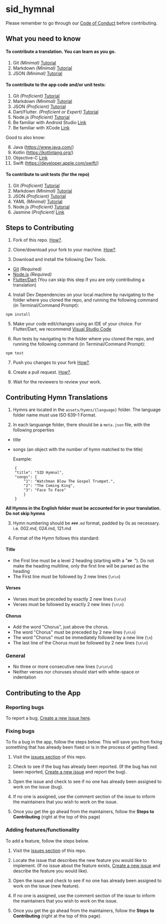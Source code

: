 # sid_hymnal 

Please remember to go through our [Code of Conduct](https://github.com/sidadventist/sid_hymnal/blob/master/CODE_OF_CONDUCT.md) before contributing. 

## What you need to know

#### To contribute a translation. You can learn as you go.
1. Git *(Minimal)* [Tutorial](https://guides.github.com/introduction/git-handbook/)
2. Markdown *(Minimal)* [Tutorial](https://guides.github.com/features/mastering-markdown/)
3. JSON *(Minimal)* [Tutorial](https://www.w3schools.com/js/js_json_intro.asp)

#### To contribute to the app code and/or unit tests:
1. Git *(Proficient)* [Tutorial](https://guides.github.com/introduction/git-handbook/)
2. Markdown *(Minimal)* [Tutorial](https://guides.github.com/features/mastering-markdown/)
3. JSON *(Proficient)* [Tutorial](https://www.w3schools.com/js/js_json_intro.asp)
4. Dart/Flutter. *(Proficient or Expert)* [Tutorial](https://flutter.dev/docs/reference/tutorials)
5. Node.js *(Proficient)* [Tutorial](https://www.w3schools.com/nodejs/)
6. Be familiar with Android Studio [Link](https://developer.android.com/studio)
7. Be familiar with XCode [Link](https://developer.apple.com/xcode/)

Good to also know:

8. Java (https://www.java.com/)
9. Kotlin (https://kotlinlang.org/)
10. Objective-C [Link](https://developer.apple.com/library/archive/documentation/Cocoa/Conceptual/ProgrammingWithObjectiveC/Introduction/Introduction.html)
11. Swift (https://developer.apple.com/swift/)

#### To contribute to unit tests (for the repo)
1. Git *(Proficient)* [Tutorial](https://guides.github.com/introduction/git-handbook/)
2. Markdown *(Minimal)* [Tutorial](https://guides.github.com/features/mastering-markdown/)
3. JSON *(Proficient)* [Tutorial](https://www.w3schools.com/js/js_json_intro.asp)
4. YAML *(Minimal)* [Tutorial](https://yaml.org/)
5. Node.js *(Proficient)* [Tutorial](https://www.w3schools.com/nodejs/)
5. Jasmine *(Proficient)* [Link](https://jasmine.github.io/pages/getting_started.html)

## Steps to Contributing

1. Fork of this repo. [How?](https://guides.github.com/activities/forking/). 

2. Clone/download your fork to your machine. [How?](https://help.github.com/en/github/creating-cloning-and-archiving-repositories/cloning-a-repository).

3. Download and install the following Dev Tools.
  - [Git](https://git-scm.com/downloads) *(Required)*
  - [Node.js](https://nodejs.org/en/download/) *(Required)*
  - [Flutter/Dart](https://flutter.dev/docs/get-started/install) (You can skip this step if you are only contributing a translation)

4. Install Dev Dependencies on your local machine by navigating to the folder where you cloned the repo, and running the following command (in Terminal/Command Prompt):

```
npm install
```

5. Make your code edit/changes using an IDE of your choice. For Flutter/Dart, we recommend [Visual Studio Code](https://code.visualstudio.com/)

6. Run tests by navigating to the folder where you cloned the repo, and running the following command  (in Terminal/Command Prompt): 

```
npm test
``` 
7. Push you changes to your fork [How?](https://help.github.com/en/github/using-git/pushing-commits-to-a-remote-repository).

8. Create a pull request. [How?](https://help.github.com/en/github/collaborating-with-issues-and-pull-requests/creating-a-pull-request-from-a-fork).

9. Wait for the reviewers to review your work.

## Contributing Hymn Translations

1. Hymns are located in the `assets/hymns/{language}` folder. The language folder name must use ISO 639-1 Format.

2. In each languange folder, there should be a `meta.json` file, with the following properties
  - title
  - songs (an object with the number of hymn matched to the title)
  
    Example:
```
    {
    "title": "SID Hymnal",
    "songs": {
        "1": "Watchman Blow The Gospel Trumpet.",
        "2": "The Coming King",
        "3": "Face To Face"
        }
    }
```

**All Hymns in the English folder must be accounted for in your translation. Do not skip hymns**

3. Hymn numbering should be `###.md` format, padded by 0s as necessary. i.e. 002.md, 024.md, 121.md

4. Format of the Hymn follows this standard:

  #### Title
  - the First line must be a level 2 heading (starting with a "`## `"). Do not make the heading multiline, only the first line will be parsed as the heading
  - The First line must be followed by 2 new lines (`\n\n`)

  #### Verses
  - Verses must be preceded by exactly 2 new lines (`\n\n`)
  - Verses must be followed by exactly 2 new lines (`\n\n`)

  #### Chorus
  - Add the word "Chorus", just above the chorus.
  - The word "Chorus" must be preceded by 2 new lines (`\n\n`)
  - The word "Chorus" must be immediately followed by a new line (`\n`)
  - The last line of the Chorus must be followed by 2 new lines (`\n\n`)

  ### General 
  - No three or more consecutive new lines (`\n\n\n`)
  - Neither verses nor choruses should start with white-space or indentation


## Contributing to the App

### Reporting bugs
To report a bug, [Create a new Issue here](https://github.com/sidadventist/sid_hymnal/issues/new?assignees=&labels=&template=bug_report.md&title=).

### Fixing bugs
To fix a bug in the app, follow the steps below. This will save you from fixing something that has already been fixed or is in the process of getting fixed.

1. Visit the [issues section](https://github.com/sidadventist/sid_hymnal/issues) of this repo. 

2. Check to see if the bug has already been reported. (If the bug has not been reported, [Create a new issue](https://github.com/sidadventist/sid_hymnal/issues/new?assignees=&labels=&template=bug_report.md&title=) and report the bug).

3. Open the issue and check to see if no one has already been assigned to work on the issue (bug).

4. If no one is assigned, use the comment section of the issue to inform the maintainers that you wish to work on the issue. 

5. Once you get the go ahead from the maintainers, follow the **Steps to Contributing** (right at the top of this page)

### Adding features/functionality
To add a feature, follow the steps below.

1. Visit the [issues section](https://github.com/sidadventist/sid_hymnal/issues) of this repo. 

2. Locate the issue that describes the new feature you would like to implement. (If no issue about the feature exists, [Create a new issue](https://github.com/sidadventist/sid_hymnal/issues/new?assignees=&labels=&template=feature_request.md&title=) and describe the feature you would like).

3. Open the issue and check to see if no one has already been assigned to work on the issue (new feature).

4. If no one is assigned, use the comment section of the issue to inform the maintainers that you wish to work on the issue. 

5. Once you get the go ahead from the maintainers, follow the **Steps to Contributing** (right at the top of this page).
